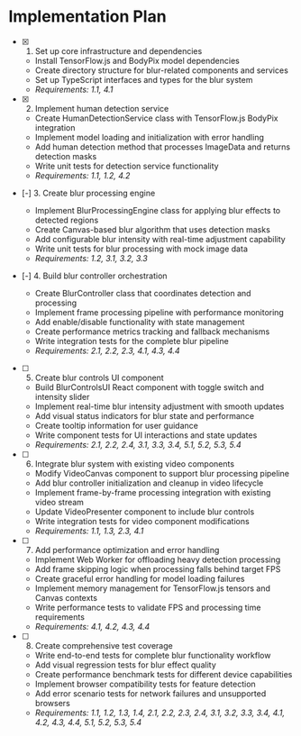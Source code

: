 # Implementation Plan

- [x] 1. Set up core infrastructure and dependencies
  - Install TensorFlow.js and BodyPix model dependencies
  - Create directory structure for blur-related components and services
  - Set up TypeScript interfaces and types for the blur system
  - _Requirements: 1.1, 4.1_

- [x] 2. Implement human detection service
  - Create HumanDetectionService class with TensorFlow.js BodyPix integration
  - Implement model loading and initialization with error handling
  - Add human detection method that processes ImageData and returns detection masks
  - Write unit tests for detection service functionality
  - _Requirements: 1.1, 1.2, 4.2_

- [-] 3. Create blur processing engine
  - Implement BlurProcessingEngine class for applying blur effects to detected regions
  - Create Canvas-based blur algorithm that uses detection masks
  - Add configurable blur intensity with real-time adjustment capability
  - Write unit tests for blur processing with mock image data
  - _Requirements: 1.2, 3.1, 3.2, 3.3_

- [-] 4. Build blur controller orchestration
  - Create BlurController class that coordinates detection and processing
  - Implement frame processing pipeline with performance monitoring
  - Add enable/disable functionality with state management
  - Create performance metrics tracking and fallback mechanisms
  - Write integration tests for the complete blur pipeline
  - _Requirements: 2.1, 2.2, 2.3, 4.1, 4.3, 4.4_

- [ ] 5. Create blur controls UI component
  - Build BlurControlsUI React component with toggle switch and intensity slider
  - Implement real-time blur intensity adjustment with smooth updates
  - Add visual status indicators for blur state and performance
  - Create tooltip information for user guidance
  - Write component tests for UI interactions and state updates
  - _Requirements: 2.1, 2.2, 2.4, 3.1, 3.3, 3.4, 5.1, 5.2, 5.3, 5.4_

- [ ] 6. Integrate blur system with existing video components
  - Modify VideoCanvas component to support blur processing pipeline
  - Add blur controller initialization and cleanup in video lifecycle
  - Implement frame-by-frame processing integration with existing video stream
  - Update VideoPresenter component to include blur controls
  - Write integration tests for video component modifications
  - _Requirements: 1.1, 1.3, 2.3, 4.1_

- [ ] 7. Add performance optimization and error handling
  - Implement Web Worker for offloading heavy detection processing
  - Add frame skipping logic when processing falls behind target FPS
  - Create graceful error handling for model loading failures
  - Implement memory management for TensorFlow.js tensors and Canvas contexts
  - Write performance tests to validate FPS and processing time requirements
  - _Requirements: 4.1, 4.2, 4.3, 4.4_

- [ ] 8. Create comprehensive test coverage
  - Write end-to-end tests for complete blur functionality workflow
  - Add visual regression tests for blur effect quality
  - Create performance benchmark tests for different device capabilities
  - Implement browser compatibility tests for feature detection
  - Add error scenario tests for network failures and unsupported browsers
  - _Requirements: 1.1, 1.2, 1.3, 1.4, 2.1, 2.2, 2.3, 2.4, 3.1, 3.2, 3.3, 3.4, 4.1, 4.2, 4.3, 4.4, 5.1, 5.2, 5.3, 5.4_